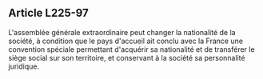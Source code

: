 Article L225-97
----
L'assemblée générale extraordinaire peut changer la nationalité de la société, à
condition que le pays d'accueil ait conclu avec la France une convention
spéciale permettant d'acquérir sa nationalité et de transférer le siège social
sur son territoire, et conservant à la société sa personnalité juridique.
